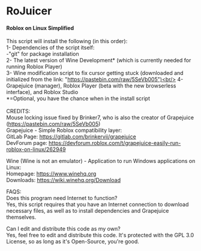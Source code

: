 # RoJuicer
#### Roblox on Linux Simplified

This script will install the following (in this order):<br/>
1- Dependencies of the script itself:<br/>
-"git" for package installation<br/>
2- The latest version of Wine Development* (which is currently needed for running Roblox Player)<br/>
3- Wine modification script to fix cursor getting stuck (downloaded and initialized from the link: "https://pastebin.com/raw/5SeVb005")<br/>
4- Grapejuice (manager), Roblox Player (beta with the new browserless interface), and Roblox Studio<br/>
*=Optional, you have the chance when in the install script<br/>
<br/>
CREDITS:<br/>
Mouse locking issue fixed by Brinker7, who is also the creator of Grapejuice (https://pastebin.com/raw/5SeVb005)<br/>
Grapejuice - Simple Roblox compatibility layer:<br/>
GitLab Page: https://gitlab.com/brinkervii/grapejuice<br/>
DevForum page: https://devforum.roblox.com/t/grapejuice-easily-run-roblox-on-linux/262949<br/>

Wine (Wine is not an emulator) - Application to run Windows applications on Linux:<br/>
Homepage: https://www.winehq.org<br/>
Downloads: https://wiki.winehq.org/Download<br/>

FAQS:<br/>
Does this program need Internet to function?<br/>
Yes, this script requires that you have an Internet connection to download necessary files, as well as to install dependencies and Grapejuice themselves.<br/>

Can I edit and distribute this code as my own?<br/>
Yes, feel free to edit and distribute this code. It's protected with the GPL 3.0 License, so as long as it's Open-Source, you're good.<br/>
